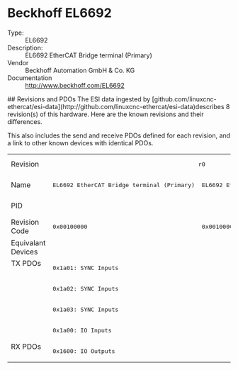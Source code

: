 #  Beckhoff EL6692

<dl>
  <dt>Type:</dt><dd>EL6692</dd>
  <dt>Description:</dt><dd>EL6692 EtherCAT Bridge terminal (Primary)</dd>
  <dt>Vendor</dt><dd>Beckhoff Automation GmbH & Co. KG</dd>
  <dt>Documentation</dt><dd><a href="http://www.beckhoff.com/EL6692">http://www.beckhoff.com/EL6692</a></dd>
</dl>
## Revisions and PDOs
The ESI data ingested by [github.com/linuxcnc-ethercat/esi-data](http://github.com/linuxcnc-ethercat/esi-data)describes 8 revision(s) of this hardware.  Here are the known revisions and their differences.

This also includes the send and receive PDOs defined for each revision, and a link to other known devices with identical PDOs.

<table>
<tr >
<td class="first">Revision</td>
<td  colspan=2 align="center"><pre>r0</pre></td>
<td  colspan=2 align="center"><pre>r1</pre></td>
<td  colspan=2 align="center"><pre>r2</pre></td>
<td ><pre>r3</pre></td>
<td ><pre>r4</pre></td>
</tr>
<tr >
<td class="first">Name</td>
<td ><pre>EL6692 EtherCAT Bridge terminal (Primary)</pre></td>
<td ><pre>EL6692 EtherCAT Bridge terminal (Secondary)</pre></td>
<td ><pre>EL6692 EtherCAT Bridge terminal (Primary)</pre></td>
<td ><pre>EL6692 EtherCAT Bridge terminal (Secondary)</pre></td>
<td ><pre>EL6692 EtherCAT Bridge terminal (Primary)</pre></td>
<td  colspan=3 align="center"><pre>EL6692 EtherCAT Bridge terminal (Secondary)</pre></td>
</tr>
<tr >
<td class="first">PID</td>
<td  colspan=8 align="center"><pre>0x1a243052</pre></td>
</tr>
<tr >
<td class="first">Revision Code</td>
<td ><pre>0x00100000</pre></td>
<td ><pre>0x00100002</pre></td>
<td ><pre>0x00110000</pre></td>
<td ><pre>0x00110002</pre></td>
<td ><pre>0x00120000</pre></td>
<td ><pre>0x00120002</pre></td>
<td ><pre>0x00130002</pre></td>
<td ><pre>0x00140002</pre></td>
</tr>
<tr >
<td class="first">Equivalant Devices</td>
<td  colspan=8 align="center"></td>
</tr>
<tr class="txpdo pdosection">
<td class="first" rowspan=4 valign=top>TX PDOs</td>
<td colspan=8 align="left"><pre>0x1a01: SYNC Inputs</pre></td>
<td></td>
</tr>
<tr class="txpdo pdosection">
<td  colspan=8 align="left"><pre>0x1a02: SYNC Inputs</pre></td>
</tr>
<tr class="txpdo pdosection">
<td  colspan=8 align="left"><pre>0x1a03: SYNC Inputs</pre></td>
</tr>
<tr class="txpdo pdosection">
<td  colspan=8 align="left"><pre>0x1a00: IO Inputs</pre></td>
</tr>
<tr class="rxpdo pdosection">
<td class="first" rowspan=1 valign=top>RX PDOs</td>
<td colspan=8 align="left"><pre>0x1600: IO Outputs</pre></td>
<td></td>
</tr>
</table>
